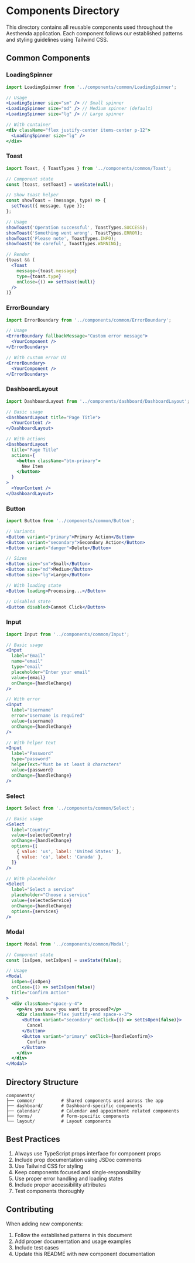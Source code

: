 # Components Directory

This directory contains all reusable components used throughout the Aesthenda application. Each component follows our established patterns and styling guidelines using Tailwind CSS.

## Common Components

### LoadingSpinner

```jsx
import LoadingSpinner from '../components/common/LoadingSpinner';

// Usage
<LoadingSpinner size="sm" /> // Small spinner
<LoadingSpinner size="md" /> // Medium spinner (default)
<LoadingSpinner size="lg" /> // Large spinner

// With container
<div className="flex justify-center items-center p-12">
  <LoadingSpinner size="lg" />
</div>
```

### Toast

```jsx
import Toast, { ToastTypes } from '../components/common/Toast';

// Component state
const [toast, setToast] = useState(null);

// Show toast helper
const showToast = (message, type) => {
  setToast({ message, type });
};

// Usage
showToast('Operation successful', ToastTypes.SUCCESS);
showToast('Something went wrong', ToastTypes.ERROR);
showToast('Please note', ToastTypes.INFO);
showToast('Be careful', ToastTypes.WARNING);

// Render
{toast && (
  <Toast
    message={toast.message}
    type={toast.type}
    onClose={() => setToast(null)}
  />
)}
```

### ErrorBoundary

```jsx
import ErrorBoundary from '../components/common/ErrorBoundary';

// Usage
<ErrorBoundary fallbackMessage="Custom error message">
  <YourComponent />
</ErrorBoundary>

// With custom error UI
<ErrorBoundary>
  <YourComponent />
</ErrorBoundary>
```

### DashboardLayout

```jsx
import DashboardLayout from '../components/dashboard/DashboardLayout';

// Basic usage
<DashboardLayout title="Page Title">
  <YourContent />
</DashboardLayout>

// With actions
<DashboardLayout 
  title="Page Title"
  actions={
    <button className="btn-primary">
      New Item
    </button>
  }
>
  <YourContent />
</DashboardLayout>
```

### Button

```jsx
import Button from '../components/common/Button';

// Variants
<Button variant="primary">Primary Action</Button>
<Button variant="secondary">Secondary Action</Button>
<Button variant="danger">Delete</Button>

// Sizes
<Button size="sm">Small</Button>
<Button size="md">Medium</Button>
<Button size="lg">Large</Button>

// With loading state
<Button loading>Processing...</Button>

// Disabled state
<Button disabled>Cannot Click</Button>
```

### Input

```jsx
import Input from '../components/common/Input';

// Basic usage
<Input
  label="Email"
  name="email"
  type="email"
  placeholder="Enter your email"
  value={email}
  onChange={handleChange}
/>

// With error
<Input
  label="Username"
  error="Username is required"
  value={username}
  onChange={handleChange}
/>

// With helper text
<Input
  label="Password"
  type="password"
  helperText="Must be at least 8 characters"
  value={password}
  onChange={handleChange}
/>
```

### Select

```jsx
import Select from '../components/common/Select';

// Basic usage
<Select
  label="Country"
  value={selectedCountry}
  onChange={handleChange}
  options={[
    { value: 'us', label: 'United States' },
    { value: 'ca', label: 'Canada' },
  ]}
/>

// With placeholder
<Select
  label="Select a service"
  placeholder="Choose a service"
  value={selectedService}
  onChange={handleChange}
  options={services}
/>
```

### Modal

```jsx
import Modal from '../components/common/Modal';

// Component state
const [isOpen, setIsOpen] = useState(false);

// Usage
<Modal
  isOpen={isOpen}
  onClose={() => setIsOpen(false)}
  title="Confirm Action"
>
  <div className="space-y-4">
    <p>Are you sure you want to proceed?</p>
    <div className="flex justify-end space-x-3">
      <Button variant="secondary" onClick={() => setIsOpen(false)}>
        Cancel
      </Button>
      <Button variant="primary" onClick={handleConfirm}>
        Confirm
      </Button>
    </div>
  </div>
</Modal>
```

## Directory Structure

```
components/
├── common/          # Shared components used across the app
├── dashboard/       # Dashboard-specific components
├── calendar/        # Calendar and appointment related components
├── forms/           # Form-specific components
└── layout/          # Layout components
```

## Best Practices

1. Always use TypeScript props interface for component props
2. Include prop documentation using JSDoc comments
3. Use Tailwind CSS for styling
4. Keep components focused and single-responsibility
5. Use proper error handling and loading states
6. Include proper accessibility attributes
7. Test components thoroughly

## Contributing

When adding new components:

1. Follow the established patterns in this document
2. Add proper documentation and usage examples
3. Include test cases
4. Update this README with new component documentation